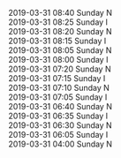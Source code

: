 2019-03-31 08:40 Sunday  N  
2019-03-31 08:25 Sunday  I  
2019-03-31 08:20 Sunday  N  
2019-03-31 08:15 Sunday  I  
2019-03-31 08:05 Sunday  N  
2019-03-31 08:00 Sunday  I  
2019-03-31 07:20 Sunday  N  
2019-03-31 07:15 Sunday  I  
2019-03-31 07:10 Sunday  N  
2019-03-31 07:05 Sunday  I  
2019-03-31 06:40 Sunday  N  
2019-03-31 06:35 Sunday  I  
2019-03-31 06:30 Sunday  N  
2019-03-31 06:05 Sunday  I  
2019-03-31 04:00 Sunday  N  
